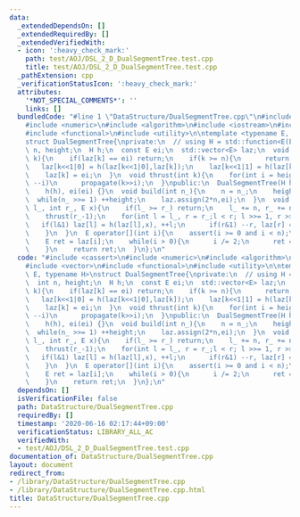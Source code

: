 ```yaml
---
data:
  _extendedDependsOn: []
  _extendedRequiredBy: []
  _extendedVerifiedWith:
  - icon: ':heavy_check_mark:'
    path: test/AOJ/DSL_2_D_DualSegmentTree.test.cpp
    title: test/AOJ/DSL_2_D_DualSegmentTree.test.cpp
  _pathExtension: cpp
  _verificationStatusIcon: ':heavy_check_mark:'
  attributes:
    '*NOT_SPECIAL_COMMENTS*': ''
    links: []
  bundledCode: "#line 1 \"DataStructure/DualSegmentTree.cpp\"\n#include <cassert>\n\
    #include <numeric>\n#include <algorithm>\n#include <iostream>\n#include <vector>\n\
    #include <functional>\n#include <utility>\n\ntemplate <typename E, typename H>\n\
    struct DualSegmentTree{\nprivate:\n  // using H = std::function<E(E,E)>;\n  int\
    \ n, height;\n  H h;\n  const E ei;\n  std::vector<E> laz;\n  void propagate(int\
    \ k){\n    if(laz[k] == ei) return;\n    if(k >= n){\n      return;\n    }\n \
    \   laz[k<<1|0] = h(laz[k<<1|0],laz[k]);\n    laz[k<<1|1] = h(laz[k<<1|1],laz[k]);\n\
    \    laz[k] = ei;\n  }\n  void thrust(int k){\n    for(int i = height; i >= 0;\
    \ --i)\n      propagate(k>>i);\n  }\npublic:\n  DualSegmentTree(H h, E ei) :\n\
    \    h(h), ei(ei) {}\n  void build(int n_){\n    n = n_;\n    height = 2;\n  \
    \  while(n_ >>= 1) ++height;\n    laz.assign(2*n,ei);\n  }\n  void update(int\
    \ l_, int r_, E x){\n    if(l_ >= r_) return;\n    l_ += n, r_ += n;\n    thrust(l_);\n\
    \    thrust(r_-1);\n    for(int l = l_, r = r_;l < r; l >>= 1, r >>= 1){\n   \
    \   if(l&1) laz[l] = h(laz[l],x), ++l;\n      if(r&1) --r, laz[r] = h(laz[r],x);\n\
    \    }\n  }\n  E operator[](int i){\n    assert(i >= 0 and i < n);\n    i += n;\n\
    \    E ret = laz[i];\n    while(i > 0){\n      i /= 2;\n      ret = h(ret,laz[i]);\n\
    \    }\n    return ret;\n  }\n};\n"
  code: "#include <cassert>\n#include <numeric>\n#include <algorithm>\n#include <iostream>\n\
    #include <vector>\n#include <functional>\n#include <utility>\n\ntemplate <typename\
    \ E, typename H>\nstruct DualSegmentTree{\nprivate:\n  // using H = std::function<E(E,E)>;\n\
    \  int n, height;\n  H h;\n  const E ei;\n  std::vector<E> laz;\n  void propagate(int\
    \ k){\n    if(laz[k] == ei) return;\n    if(k >= n){\n      return;\n    }\n \
    \   laz[k<<1|0] = h(laz[k<<1|0],laz[k]);\n    laz[k<<1|1] = h(laz[k<<1|1],laz[k]);\n\
    \    laz[k] = ei;\n  }\n  void thrust(int k){\n    for(int i = height; i >= 0;\
    \ --i)\n      propagate(k>>i);\n  }\npublic:\n  DualSegmentTree(H h, E ei) :\n\
    \    h(h), ei(ei) {}\n  void build(int n_){\n    n = n_;\n    height = 2;\n  \
    \  while(n_ >>= 1) ++height;\n    laz.assign(2*n,ei);\n  }\n  void update(int\
    \ l_, int r_, E x){\n    if(l_ >= r_) return;\n    l_ += n, r_ += n;\n    thrust(l_);\n\
    \    thrust(r_-1);\n    for(int l = l_, r = r_;l < r; l >>= 1, r >>= 1){\n   \
    \   if(l&1) laz[l] = h(laz[l],x), ++l;\n      if(r&1) --r, laz[r] = h(laz[r],x);\n\
    \    }\n  }\n  E operator[](int i){\n    assert(i >= 0 and i < n);\n    i += n;\n\
    \    E ret = laz[i];\n    while(i > 0){\n      i /= 2;\n      ret = h(ret,laz[i]);\n\
    \    }\n    return ret;\n  }\n};\n"
  dependsOn: []
  isVerificationFile: false
  path: DataStructure/DualSegmentTree.cpp
  requiredBy: []
  timestamp: '2020-06-16 02:17:44+09:00'
  verificationStatus: LIBRARY_ALL_AC
  verifiedWith:
  - test/AOJ/DSL_2_D_DualSegmentTree.test.cpp
documentation_of: DataStructure/DualSegmentTree.cpp
layout: document
redirect_from:
- /library/DataStructure/DualSegmentTree.cpp
- /library/DataStructure/DualSegmentTree.cpp.html
title: DataStructure/DualSegmentTree.cpp
---
```

